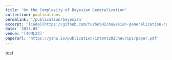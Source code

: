 ```yaml
---
title: "On the Complexity of Bayesian Generalization"
collection: publications
permalink: '/publication/bayesian'
excerpt: '[Code](https://github.com/YuzheSHI/bayesian-generalization-complexity) [Video](https://vimeo.com/845790787) [Web](https://sites.google.com/view/bayesian-generalization)'
date: '2023.05' 
venue: '[ICML23]'
paperurl: 'https://yzhu.io/publication/intent2023neurips/paper.pdf'
---
```


test